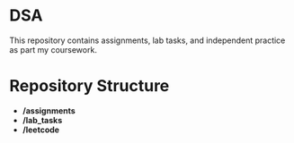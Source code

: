 # DSA
This repository contains assignments, lab tasks, and independent practice as part my coursework.

# Repository Structure

- **/assignments**
- **/lab_tasks**
- **/leetcode**
